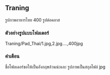 ## Traning
รูปภาพอาหารไทย 400 รูปต่อคลาส

### ตัวอย่างรูปแบบโฟลเดอร์
Traning/Pad_Thai/1.jpg,2.jpg....,400jpg

### คำเตือน
ชื่อโฟลเดอร์ขอให้เป็นอังกฤษล้วนน่ะและ รูปภาพเป็นสกุลไฟล์ jpg